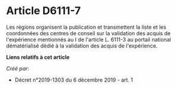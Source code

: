 # Article D6111-7

Les régions organisent la publication et transmettent la liste et les coordonnées des centres de conseil sur la validation
des acquis de l'expérience mentionnés au I de l'article L. 6111-3 au portail national dématérialisé dédié à la validation des
acquis de l'expérience.

**Liens relatifs à cet article**

_Créé par_:

  - Décret n°2019-1303 du 6 décembre 2019 - art. 1
